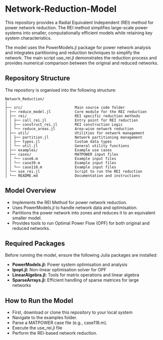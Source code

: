 # Network-Reduction-Model

This repository provides a Radial Equivalent Independent (REI) method for power network reduction. The REI method simplifies large-scale power systems into smaller, computationally efficient models while retaining key system characteristics.

The model uses the PowerModels.jl package for power network analysis and integrates partitioning and reduction techniques to simplify the network. The main script use_rei.jl demonstrates the reduction process and provides numerical comparison between the original and reduced networks.

## Repository Structure
The repository is organised into the following structure:
```
Network_Reduction/
│ 
├── src/                        Main source code folder
│ ├── reduce_model.jl           Core module for the REI reduction
│ ├── rei/                      REI specific reduction methods
│ │ ├── call_rei.jl             Entry point for REI reduction
│ │ ├── construct_rei.jl        REI construction Logic
│ │ └── reduce_areas.jl         Area-wise network reduction
│ ├── util/                     Utilities for network management
│ │ ├── partition.jl            Network partitioning management
│ │ ├── types.jl                Custom data types
│ │ └── util.jl                 General utility functions
│ ├── examples/                 Example use cases
│ ├── cases/                    MATPOWER input files
│ │ └── case6.m                 Example input files
│ │ └── case39.m                Example input files
│ │ └── case118.m               Example input files
│ └── use_rei.jl                Script to run the REI reduction
│ └── README.md                 Documentation and instructions
```
## Model Overview
+ Implements the REI Method for power network reduction.
+ Uses PowerModels.jl to handle network data and optimisation.
+ Partitions the power network into zones and reduces it to an equivalent smaller model.
+ Provides tools to run Optimal Power Flow (OPF) for both original and reduced networks. 

## Required Packages
Before running the model, ensure the following Julia packages are installed:

+ **PowerModels.jl:** Power system optimisation and analysis
+ **Ipopt.jl:** Non-linear optimisation solver for OPF
+ **LinearAlgebra.jl:** Tools for matrix operations and linear algebra
+ **SparseArrays.jl:** Efficient handling of sparse matrices for large networks
## How to Run the Model
+ First, download or clone this repository to your local system
+ Navigate to the examples folder.
+ Parse a MATPOWER case file (e.g., case118.m).
+ Execute the use_rei.jl file
+ Perform the REI-based network reduction.

